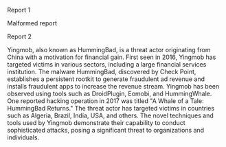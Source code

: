 
Report 1

Malformed report





Report 2

Yingmob, also known as HummingBad, is a threat actor originating from China with a motivation for financial gain. First seen in 2016, Yingmob has targeted victims in various sectors, including a large financial services institution. The malware HummingBad, discovered by Check Point, establishes a persistent rootkit to generate fraudulent ad revenue and installs fraudulent apps to increase the revenue stream. Yingmob has been observed using tools such as DroidPlugin, Eomobi, and HummingWhale. One reported hacking operation in 2017 was titled "A Whale of a Tale: HummingBad Returns." The threat actor has targeted victims in countries such as Algeria, Brazil, India, USA, and others. The novel techniques and tools used by Yingmob demonstrate their capability to conduct sophisticated attacks, posing a significant threat to organizations and individuals.


